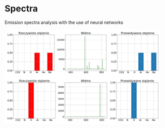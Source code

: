 # Spectra
Emission spectra analysis with the use of neural networks

<img src="https://github.com/KornelWitkowski/CzujnikGazow/blob/main/wyniki/siec_A_wyniki/siec_A_09.jpg" width="600" />


<img src="https://github.com/KornelWitkowski/CzujnikGazow/blob/main/wyniki/siec_A_wyniki/siec_A_68.jpg" width="600" />

